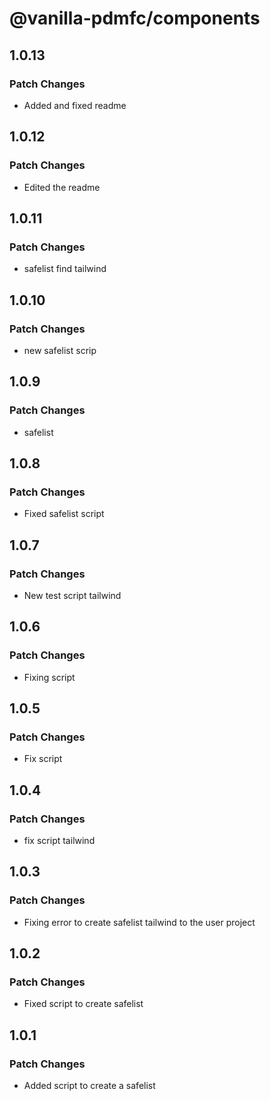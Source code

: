 # @vanilla-pdmfc/components

## 1.0.13

### Patch Changes

- Added and fixed readme

## 1.0.12

### Patch Changes

- Edited the readme

## 1.0.11

### Patch Changes

- safelist find tailwind

## 1.0.10

### Patch Changes

- new safelist scrip

## 1.0.9

### Patch Changes

- safelist

## 1.0.8

### Patch Changes

- Fixed safelist script

## 1.0.7

### Patch Changes

- New test script tailwind

## 1.0.6

### Patch Changes

- Fixing script

## 1.0.5

### Patch Changes

- Fix script

## 1.0.4

### Patch Changes

- fix script tailwind

## 1.0.3

### Patch Changes

- Fixing error to create safelist tailwind to the user project

## 1.0.2

### Patch Changes

- Fixed script to create safelist

## 1.0.1

### Patch Changes

- Added script to create a safelist
